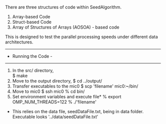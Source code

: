 There are three structures of code within SeedAlgorithm.  
1.  Array-based Code
2.  Struct-based Code
3.  Array of Structures of Arrays (AOSOA) - based code

This is designed to test the parallel processing speeds under different data architectures.  

---------------------
- Running the Code  - 
---------------------
1.  In the src/ directory,  
    $  make
2.  Move to the output directory,
    $  cd ../output/
3.  Transfer executables to the mic0
    $  scp 'filename' mic0:~/bin/
4.  Move to mic0
    $  ssh mic0
    %  cd bin/
5.  Set environment variables and execute file*
    %   export OMP_NUM_THREADS=122
    %   ./'filename'


 *  This relies on the data file, seedDataFile.txt, being in data folder.  Executable looks '../data/seedDataFile.txt'